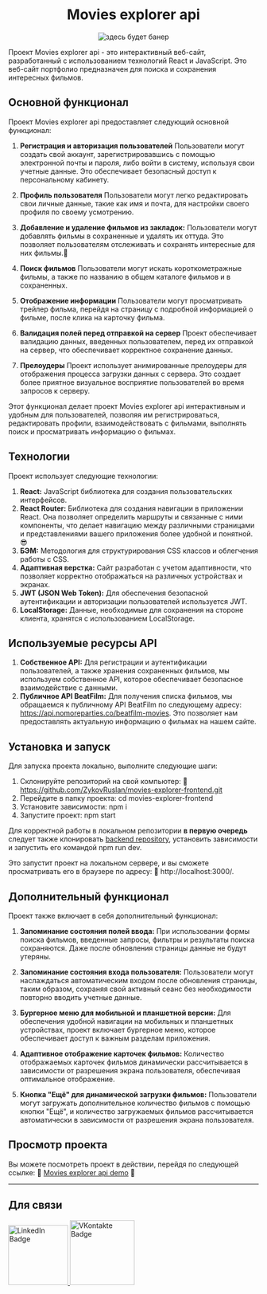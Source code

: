 <h1 align="center">Movies explorer api</h1>
<p align="center">
  <img src="" alt="здесь будет банер">
</p>

Проект Movies explorer api - это интерактивный веб-сайт, разработанный с использованием технологий React и JavaScript. Это веб-сайт портфолио предназначен для поиска и сохранения интересных фильмов. 

## Основной функционал

Проект Movies explorer api предоставляет следующий основной функционал:

1. **Регистрация и авторизация пользователей** Пользователи могут создать свой аккаунт, зарегистрировавшись с помощью электронной почты и пароля, либо войти в систему, используя свои учетные данные. Это обеспечивает безопасный доступ к персональному кабинету.

2. **Профиль пользователя** Пользователи могут легко редактировать свои личные данные, такие как имя и почта, для настройки своего профиля по своему усмотрению.

3. **Добавление и удаление фильмов из закладок:** Пользователи могут добавлять фильмы в сохраненные и удалять их оттуда. Это позволяет пользователям отслеживать и сохранять интересные для них фильмы.💚

4. **Поиск фильмов** Пользователи могут искать короткометражные фильмы, а также по названию в общем каталоге фильмов и в сохраненных.

5. **Отображение информации** Пользователи могут просматривать трейлер фильма, перейдя на страницу с подробной информацией о фильме, после клика на карточку фильма.

6. **Валидация полей перед отправкой на сервер** Проект обеспечивает валидацию данных, введенных пользователем, перед их отправкой на сервер, что обеспечивает корректное сохранение данных.

7. **Прелоудеры** Проект использует анимированные прелоудеры для отображения процесса загрузки данных с сервера. Это создает более приятное визуальное восприятие пользователей во время запросов к серверу.

Этот функционал делает проект Movies explorer api интерактивным и удобным для пользователей, позволяя им регистрироваться, редактировать профили, взаимодействовать с фильмами, выполнять поиск и просматривать информацию о фильмах.

## Технологии

Проект использует следующие технологии:

1. **React:** JavaScript библиотека для создания пользовательских интерфейсов.
2. **React Router:** Библиотека для создания навигации в приложении React. Она позволяет определить маршруты и связанные с ними компоненты, что делает навигацию между различными страницами и представлениями вашего приложения более удобной и понятной. 😎
3. **БЭМ:** Методология для структурирования CSS классов и облегчения работы с CSS.
4. **Адаптивная верстка:** Сайт разработан с учетом адаптивности, что позволяет корректно отображаться на различных устройствах и экранах.
5. **JWT (JSON Web Token):** Для обеспечения безопасной аутентификации и авторизации пользователей используется JWT.
6. **LocalStorage:** Данные, необходимые для сохранения на стороне клиента, хранятся с использованием LocalStorage.

## Используемые ресурсы API

1. **Собственное API:** Для регистрации и аутентификации пользователей, а также хранения сохраненных фильмов, мы используем собственное API, которое обеспечивает безопасное взаимодействие с данными.
2. **Публичное API BeatFilm:** Для получения списка фильмов, мы обращаемся к публичному API BeatFilm по следующему адресу: https://api.nomoreparties.co/beatfilm-movies. Это позволяет нам предоставлять актуальную информацию о фильмах на нашем сайте.

## Установка и запуск

Для запуска проекта локально, выполните следующие шаги:

1. Склонируйте репозиторий на свой компьютер: 🔗 https://github.com/ZykovRuslan/movies-explorer-frontend.git
2. Перейдите в папку проекта: cd movies-explorer-frontend
3. Установите зависимости: npm i
4. Запустите проект: npm start

Для корректной работы в локальном репозитории <b>в первую очередь</b> следует также клонировать [backend repository](https://github.com/ZykovRuslan/movies-explorer-api), установить зависимости и запустить его командой npm run dev.

Это запустит проект на локальном сервере, и вы сможете просматривать его в браузере по адресу: 🔗 http://localhost:3000/.

## Дополнительный функционал

Проект также включает в себя дополнительный функционал:

1. **Запоминание состояния полей ввода:** При использовании формы поиска фильмов, введенные запросы, фильтры и результаты поиска сохраняются. Даже после обновления страницы данные не будут утеряны.

2. **Запоминание состояния входа пользователя:** Пользователи могут наслаждаться автоматическим входом после обновления страницы, таким образом, сохраняя свой активный сеанс без необходимости повторно вводить учетные данные.

3. **Бургерное меню для мобильной и планшетной версии:** Для обеспечения удобной навигации на мобильных и планшетных устройствах, проект включает бургерное меню, которое обеспечивает доступ к важным разделам приложения.

4. **Адаптивное отображение карточек фильмов:** Количество отображаемых карточек фильмов динамически рассчитывается в зависимости от разрешения экрана пользователя, обеспечивая оптимальное отображение.

5. **Кнопка "Ещё" для динамической загрузки фильмов:** Пользователи могут загружать дополнительное количество фильмов с помощью кнопки "Ещё", и количество загружаемых фильмов рассчитывается автоматически в зависимости от разрешения экрана пользователя.

## Просмотр проекта

Вы можете посмотреть проект в действии, перейдя по следующей ссылке: 🔗 [Movies explorer api demo](movies-explorer-ruslan.nomoreparties.co) 🌟

---

## Для связи
  <a href="https://linkedin.com/in/ruslan-zykov/">
    <img src="https://img.shields.io/badge/Linkedin-blue?style=for-the-badge&logo=linkedin&logoColor=white" alt="LinkedIn Badge" width="120"/>
  </a>
  <a href="https://vk.com/r_u_sl_i_k">
    <img src="https://img.shields.io/badge/Vkontakte-blue?style=for-the-badge&logo=vk&logoColor=white" alt="VKontakte Badge" width="130"/>
  </a>

